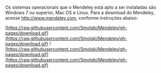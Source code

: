 Os sistemas operacionais que o Mendeley está apto a ser instaladas são Windows 7 ou superior, Mac OS e  Linux. Para a download do Mendeley, acesse <http://www.mendeley.com>, conforme instruções abaixo:

[https://raw.githubusercontent.com/Smolski/Mendeley/gh-pages/download.gif](https://raw.githubusercontent.com/Smolski/Mendeley/gh-pages/download.gif)
![https://raw.githubusercontent.com/Smolski/Mendeley/gh-pages/download.gif](https://raw.githubusercontent.com/Smolski/Mendeley/gh-pages/download.gif)